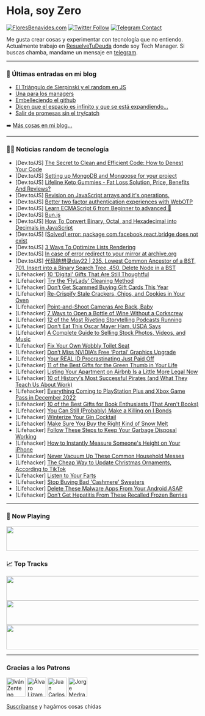 # Hola, soy Zero

[![FloresBenavides.com](https://img.shields.io/website?down_message=oops&label=MiBlog&style=for-the-badge&up_message=online&url=https%3A%2F%2Ffloresbenavides.com)](https://floresbenavides.com) [![Twitter Follow](https://img.shields.io/twitter/follow/ZeroDragon?color=%231DA1F2&label=Follow&logo=twitter&logoColor=ffffff&style=for-the-badge)](https://twitter.com/zerodragon) [![Telegram Contact](https://img.shields.io/badge/escr%C3%ADbeme-ZeroDragon-%2326A5E4?style=for-the-badge&logo=telegram)](https://t.me/zerodragon)

Me gusta crear cosas y experimentar con tecnología que no entiendo.
Actualmente trabajo en [ResuelveTuDeuda](http://github.com/resuelve) donde soy Tech Manager.
Si buscas chamba, mandame un mensaje en [telegram](https://t.me/zerodragon).

---

### 📕 Últimas entradas en mi blog
<!-- BLOG-POST-LIST:START -->
- [El Triángulo de Sierpinski y el random en JS](https://floresbenavides.com/el-triangulo-de-sierpinski-y-el-random-en-js/)
- [Una para los managers](https://floresbenavides.com/una-para-los-managers/)
- [Embelleciendo el github](https://floresbenavides.com/embelleciendo-el-github/)
- [Dicen que el espacio es infinito y que se está expandiendo…](https://floresbenavides.com/dicen-que-el-espacio-es-infinito-y-que-se-esta-expandiendo/)
- [Salir de promesas sin el try/catch](https://floresbenavides.com/salir-de-promesas-sin-el-try-catch/)
<!-- BLOG-POST-LIST:END -->

➡️ [Más cosas en mi blog...](https://floresbenavides.com)

---

### 👨‍💻 Noticias random de tecnología
<!-- TECH-POSTS:START -->
- [Dev.to/JS] [The Secret to Clean and Efficient Code: How to Denest Your Code](https://dev.to/naubit/the-secret-to-clean-and-efficient-code-how-to-denest-your-code-af1)
- [Dev.to/JS] [Setting up MongoDB and Mongoose for your project](https://dev.to/danielstai/setting-up-mongodb-and-mongoose-for-your-project-5bob)
- [Dev.to/JS] [Lifeline Keto Gummies - Fat Loss Solution, Price, Benefits And Reviews?](https://dev.to/keto_lifeline/lifeline-keto-gummies-fat-loss-solution-price-benefits-and-reviews-1j61)
- [Dev.to/JS] [Revision on JavaScript arrays and it&#39;s operations.](https://dev.to/jagveergagaan/revision-on-javascript-arrays-and-its-operations-44ni)
- [Dev.to/JS] [Better two factor authentication experiences with WebOTP](https://dev.to/philnash/better-two-factor-authentication-experiences-with-webotp-1ncm)
- [Dev.to/JS] [Learn ECMAScript 6 from Beginner to advanced 🚀](https://dev.to/ernerdo/learn-ecmascript-6-from-beginner-to-advanced-hm2)
- [Dev.to/JS] [Bun.js](https://dev.to/ahmed_onour/bunjs-1gj5)
- [Dev.to/JS] [How To Convert Binary, Octal, and Hexadecimal into Decimals in JavaScript](https://dev.to/mkday/how-to-convert-binary-octal-and-hexadecimal-into-decimals-in-javascript-2dpg)
- [Dev.to/JS] [[Solved] error: package com.facebook.react.bridge does not exist](https://dev.to/perfectans/solved-error-package-comfacebookreactbridge-does-not-exist-2b6m)
- [Dev.to/JS] [3 Ways To Optimize Lists Rendering](https://dev.to/serhii_kucherenko/3-ways-to-optimize-lists-rendering-59gh)
- [Dev.to/JS] [In case of error redirect to your mirror at archive.org](https://dev.to/digfish/in-case-of-error-redirect-to-your-mirror-at-archiveorg-44h7)
- [Dev.to/JS] [代码随想录day22 | 235. Lowest Common Ancestor of a BST, 701. Insert into a Binary Search Tree, 450. Delete Node in a BST](https://dev.to/986913/dai-ma-sui-xiang-lu-day22-235-lowest-common-ancestor-of-a-bst-701-insert-into-a-binary-search-tree-22fo)
- [Lifehacker] [10 &#39;Digital&#39; Gifts That Are Still Thoughtful](https://lifehacker.com/10-digital-gifts-that-are-still-thoughtful-1849860900)
- [Lifehacker] [Try the ‘FlyLady’ Cleaning Method](https://lifehacker.com/try-the-flylady-cleaning-method-1849861050)
- [Lifehacker] [Don’t Get Scammed Buying Gift Cards This Year](https://lifehacker.com/don-t-get-scammed-buying-gift-cards-this-year-1849860691)
- [Lifehacker] [Re-Crispify Stale Crackers, Chips, and Cookies in Your Oven](https://lifehacker.com/re-crispify-stale-crackers-chips-and-cookies-in-your-1849860577)
- [Lifehacker] [Point-and-Shoot Cameras Are Back, Baby](https://lifehacker.com/point-and-shoot-cameras-are-back-baby-1849859515)
- [Lifehacker] [7 Ways to Open a Bottle of Wine Without a Corkscrew](https://lifehacker.com/7-ways-to-open-a-bottle-of-wine-without-a-corkscrew-1849859701)
- [Lifehacker] [12 of the Most Riveting Storytelling Podcasts Running](https://lifehacker.com/12-of-the-most-riveting-storytelling-podcasts-running-1849856104)
- [Lifehacker] [Don&#39;t Eat This Oscar Mayer Ham, USDA Says](https://lifehacker.com/dont-eat-this-oscar-mayer-ham-usda-says-1849859469)
- [Lifehacker] [A Complete Guide to Selling Stock Photos, Videos, and Music](https://lifehacker.com/a-complete-guide-to-selling-stock-photos-videos-and-m-1849859140)
- [Lifehacker] [Fix Your Own Wobbly Toilet Seat](https://lifehacker.com/fix-your-own-wobbly-toilet-seat-1849857567)
- [Lifehacker] [Don’t Miss NVIDIA’s Free ‘Portal’ Graphics Upgrade](https://lifehacker.com/don-t-miss-nvidia-s-free-portal-graphics-upgrade-1849858421)
- [Lifehacker] [Your REAL ID Procrastinating Just Paid Off](https://lifehacker.com/your-real-id-procrastinating-just-paid-off-1849858524)
- [Lifehacker] [11 of the Best Gifts for the Green Thumb in Your Life](https://lifehacker.com/11-of-the-best-gifts-for-the-green-thumb-in-your-life-1849857506)
- [Lifehacker] [Listing Your Apartment on Airbnb Is a Little More Legal Now](https://lifehacker.com/listing-your-apartment-on-airbnb-is-a-little-more-legal-1849853450)
- [Lifehacker] [10 of History&#39;s Most Successful Pirates &lpar;and What They Teach Us About Work&rpar;](https://lifehacker.com/10-of-the-most-successful-pirates-and-what-they-teach-1849857211)
- [Lifehacker] [Everything Coming to PlayStation Plus and Xbox Game Pass in December 2022](https://lifehacker.com/everything-coming-to-playstation-plus-and-xbox-game-pas-1849856381)
- [Lifehacker] [10 of the Best Gifts for Book Enthusiasts &lpar;That Aren&#39;t Books&rpar;](https://lifehacker.com/10-of-the-best-gifts-for-book-enthusiasts-that-arent-b-1849854507)
- [Lifehacker] [You Can Still &lpar;Probably&rpar; Make a Killing on I Bonds](https://lifehacker.com/you-can-still-probably-make-a-killing-on-i-bonds-1849855295)
- [Lifehacker] [Winterize Your Gin Cocktail](https://lifehacker.com/winterize-your-gin-cocktail-1849855357)
- [Lifehacker] [Make Sure You Buy the Right Kind of Snow Melt](https://lifehacker.com/make-sure-you-buy-the-right-kind-of-snow-melt-1849854066)
- [Lifehacker] [Follow These Steps to Keep Your Garbage Disposal Working](https://lifehacker.com/follow-these-steps-to-keep-your-garbage-disposal-workin-1849853488)
- [Lifehacker] [How to Instantly Measure Someone&#39;s Height on Your iPhone](https://lifehacker.com/how-to-instantly-measure-someones-height-on-your-iphone-1849854921)
- [Lifehacker] [Never Vacuum Up These Common Household Messes](https://lifehacker.com/never-vacuum-up-these-common-household-messes-1849853932)
- [Lifehacker] [The Cheap Way to Update Christmas Ornaments, According to TikTok](https://lifehacker.com/the-cheap-way-to-update-christmas-ornaments-according-1849854018)
- [Lifehacker] [Listen to Your Farts](https://lifehacker.com/listen-to-your-farts-1849853421)
- [Lifehacker] [Stop Buying Bad &#39;Cashmere&#39; Sweaters](https://lifehacker.com/stop-buying-bad-cashmere-sweaters-1849854041)
- [Lifehacker] [Delete These Malware Apps From Your Android ASAP](https://lifehacker.com/delete-these-malware-apps-from-your-android-asap-1849854104)
- [Lifehacker] [Don’t Get Hepatitis From These Recalled Frozen Berries](https://lifehacker.com/don-t-get-hepatitis-from-these-recalled-frozen-berries-1849853884)<!-- TECH-POSTS:END -->

---

### 🎵 Now Playing
<a href="https://spotify-now-playing-dun.vercel.app/now-playing?open"><img src="https://spotify-now-playing-dun.vercel.app/now-playing" width="540" height="64"></a>

### 📈 Top Tracks
<a href="https://spotify-now-playing-dun.vercel.app/top-tracks?i=1&open"><img src="https://spotify-now-playing-dun.vercel.app/top-tracks?i=1" width="540" height="64"></a>
<a href="https://spotify-now-playing-dun.vercel.app/top-tracks?i=2&open"><img src="https://spotify-now-playing-dun.vercel.app/top-tracks?i=2" width="540" height="64"></a>
<a href="https://spotify-now-playing-dun.vercel.app/top-tracks?i=3&open"><img src="https://spotify-now-playing-dun.vercel.app/top-tracks?i=3" width="540" height="64"></a>

---

### Gracias a los Patrons
[<img src="https://avatars.githubusercontent.com/u/243380?v=4" alt="Iván Zenteno" width="50px">](https://github.com/k001) [<img src="https://avatars.githubusercontent.com/u/19955639?v=4" alt="Álvaro Lizama" width="50px">](https://github.com/alvarolizama) [<img src="https://avatars.githubusercontent.com/u/2718753?v=4" alt="Juan Carlos Ruiz" width="50px">](https://github.com/JuanCrg90) [<img src="https://avatars.githubusercontent.com/u/37025?v=4" alt="Jorge Medrano" width="50px">](https://github.com/h1pp1e) 

[Suscríbanse](https://www.patreon.com/zerodragon) y hagámos cosas chidas
